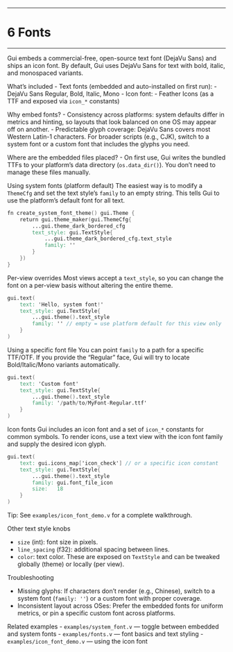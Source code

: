 ----------------
# 6 Fonts 
----------------

Gui embeds a commercial-free, open-source text font (DejaVu Sans) and
ships an icon font. By default, Gui uses DejaVu Sans for text with bold,
italic, and monospaced variants.

What’s included - Text fonts (embedded and auto-installed on first
run): - DejaVu Sans Regular, Bold, Italic, Mono - Icon font: - Feather
Icons (as a TTF and exposed via `icon_*` constants)

Why embed fonts? - Consistency across platforms: system defaults differ
in metrics and hinting, so layouts that look balanced on one OS may
appear off on another. - Predictable glyph coverage: DejaVu Sans covers
most Western Latin-1 characters. For broader scripts (e.g., CJK), switch
to a system font or a custom font that includes the glyphs you need.

Where are the embedded files placed? - On first use, Gui writes the
bundled TTFs to your platform’s data directory (`os.data_dir()`). You
don’t need to manage these files manually.

Using system fonts (platform default) The easiest way is to modify a
`ThemeCfg` and set the text style’s `family` to an empty string. This
tells Gui to use the platform’s default font for all text.

``` v
fn create_system_font_theme() gui.Theme {
	return gui.theme_maker(gui.ThemeCfg{
		...gui.theme_dark_bordered_cfg
		text_style: gui.TextStyle{
			...gui.theme_dark_bordered_cfg.text_style
			family: ''
		}
	})
}
```

Per-view overrides Most views accept a `text_style`, so you can change
the font on a per-view basis without altering the entire theme.

``` v
gui.text(
    text: 'Hello, system font!'
    text_style: gui.TextStyle{
        ...gui.theme().text_style
        family: '' // empty = use platform default for this view only
    }
)
```

Using a specific font file You can point `family` to a path for a
specific TTF/OTF. If you provide the “Regular” face, Gui will try to
locate Bold/Italic/Mono variants automatically.

``` v
gui.text(
    text: 'Custom font'
    text_style: gui.TextStyle{
        ...gui.theme().text_style
        family: '/path/to/MyFont-Regular.ttf'
    }
)
```

Icon fonts Gui includes an icon font and a set of `icon_*` constants for
common symbols. To render icons, use a text view with the icon font
family and supply the desired icon glyph.

``` v
gui.text(
    text: gui.icons_map['icon_check'] // or a specific icon constant
    text_style: gui.TextStyle{
        ...gui.theme().text_style
        family: gui.font_file_icon
        size:   18
    }
)
```

Tip: See `examples/icon_font_demo.v` for a complete walkthrough.

Other text style knobs 
 
- `size` (int): font size in pixels. 
- `line_spacing` (f32): additional spacing between lines. 
- `color`: text color. These are exposed on `TextStyle` and can be tweaked 
  globally (theme) or locally (per view).

Troubleshooting 

- Missing glyphs: If characters don’t render (e.g., Chinese), switch to a system 
  font (`family: ''`) or a custom font with proper coverage. 
- Inconsistent layout across OSes: Prefer the embedded fonts for uniform metrics, 
  or pin a specific custom font across platforms.

Related examples - `examples/system_font.v` — toggle between embedded
and system fonts - `examples/fonts.v` — font basics and text styling -
`examples/icon_font_demo.v` — using the icon font
